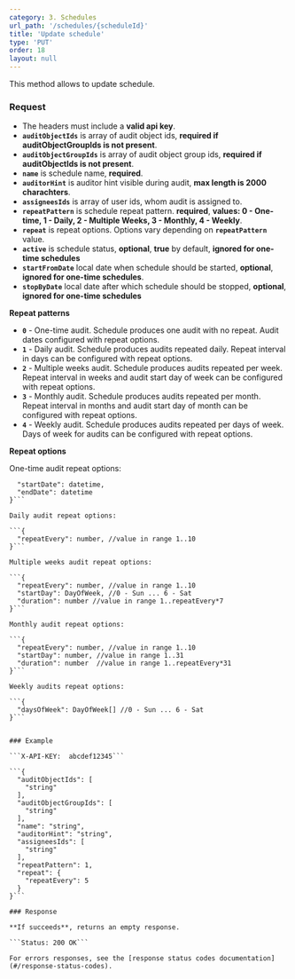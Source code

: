 ```yaml
---
category: 3. Schedules
url_path: '/schedules/{scheduleId}'
title: 'Update schedule'
type: 'PUT'
order: 18
layout: null
---
```


This method allows to update schedule.

### Request
* The headers must include a **valid api key**.
* **`auditObjectIds`** is array of audit object ids, **required if auditObjectGroupIds is not present**.
* **`auditObjectGroupIds`** is array of audit object group ids, **required if auditObjectIds is not present**.
* **`name`** is schedule name, **required**.
* **`auditorHint`** is auditor hint visible during audit, **max length is 2000 charachters**.
* **`assigneesIds`** is array of user ids, whom audit is assigned to.
* **`repeatPattern`** is schedule repeat pattern. **required**, **values: 0 - One-time, 1 - Daily, 2 - Multiple Weeks, 3 - Monthly, 4 - Weekly**.
* **`repeat`** is repeat options. Options vary depending on **`repeatPattern`** value.
* **`active`** is schedule status, **optional**, **true** by default, **ignored for one-time schedules**
* **`startFromDate`** local date when schedule should be started, **optional**, **ignored for one-time schedules**.
* **`stopByDate`** local date after which schedule should be stopped, **optional**, **ignored for one-time schedules**

**Repeat patterns**

* **`0`** - One-time audit. Schedule produces one audit with no repeat. Audit dates configured with repeat options.
* **`1`** - Daily audit. Schedule produces audits repeated daily. Repeat interval in days can be configured with repeat options.
* **`2`** - Multiple weeks audit. Schedule produces audits repeated per week. Repeat interval in weeks and audit start day of week can be configured with repeat options.
* **`3`** - Monthly audit. Schedule produces audits repeated per month. Repeat interval in months and audit start day of month can be configured with repeat options.
* **`4`** - Weekly audit. Schedule produces audits repeated per days of week. Days of week for audits can be configured with repeat options.

**Repeat options**

One-time audit repeat options:

```{
  "startDate": datetime,
  "endDate": datetime
}```

Daily audit repeat options:

```{
  "repeatEvery": number, //value in range 1..10
}```

Multiple weeks audit repeat options:

```{
  "repeatEvery": number, //value in range 1..10
  "startDay": DayOfWeek, //0 - Sun ... 6 - Sat
  "duration": number //value in range 1..repeatEvery*7
}```

Monthly audit repeat options:

```{
  "repeatEvery": number, //value in range 1..10
  "startDay": number, //value in range 1..31
  "duration": number  //value in range 1..repeatEvery*31
}```

Weekly audits repeat options:

```{
  "daysOfWeek": DayOfWeek[] //0 - Sun ... 6 - Sat
}```


### Example

```X-API-KEY:  abcdef12345```

```{
  "auditObjectIds": [
    "string"
  ],
  "auditObjectGroupIds": [
    "string"
  ],
  "name": "string",
  "auditorHint": "string",
  "assigneesIds": [
    "string"
  ],
  "repeatPattern": 1,
  "repeat": {
    "repeatEvery": 5
  }
}```

### Response

**If succeeds**, returns an empty response.

```Status: 200 OK```

For errors responses, see the [response status codes documentation](#/response-status-codes).

